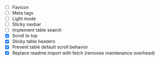 - [ ] Favicon
- [ ] Meta tags
- [ ] Light mode
- [ ] Sticky navbar
- [ ] Implement table search
- [x] Scroll to top
- [x] Sticky table headers
- [x] Prevent table default scroll behavior
- [x] Replace readme import with fetch (removes maintenance overhead)

